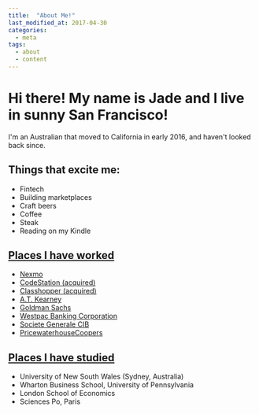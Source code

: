 ```yaml
---
title:  "About Me!"
last_modified_at: 2017-04-30
categories: 
  - meta
tags:
  - about
  - content
---
```


# Hi there! My name is Jade and I live in sunny San Francisco! 

I'm an Australian that moved to California in early 2016, and haven't looked back since. 

## Things that excite me:
* Fintech
* Building marketplaces
* Craft beers
* Coffee
* Steak
* Reading on my Kindle


## [Places I have worked](https://linkedin.com/in/jadefeng)
* [Nexmo](https://nexmo.com)
* [CodeStation (acquired)](http://www.berkeley.nsw.edu.au/)
* [Classhopper (acquired)](https://kfit.com)
* [A.T. Kearney](https://www.atkearney.com/)
* [Goldman Sachs](https://www.goldmansachs.com/)
* [Westpac Banking Corporation]()
* [Societe Generale CIB]()
* [PricewaterhouseCoopers]()

## [Places I have studied](https://linkedin.com/in/jadefeng)
* University of New South Wales (Sydney, Australia)
* Wharton Business School, University of Pennsylvania
* London School of Economics
* Sciences Po, Paris